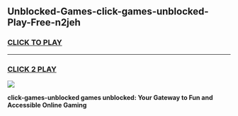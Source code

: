 
## Unblocked-Games-click-games-unblocked-Play-Free-n2jeh
<h3>
<a href="https://premium76.site?title=click-games-unblocked&ref=19M">CLICK TO PLAY</a></h3>
<hr>

<h3>
<a href="https://premium76.site?title=click-games-unblocked&ref=19M">CLICK 2 PLAY</a>
  
</h3>

<a href="https://premium76.site?title=click-games-unblocked&ref=19M"><img src="https://clearcache.store/games.png"></a>


**click-games-unblocked games unblocked: Your Gateway to Fun and Accessible Online Gaming**
